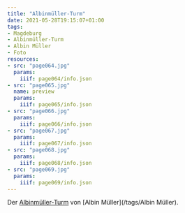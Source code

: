 ```yaml
---
title: "Albinmüller-Turm"
date: 2021-05-28T19:15:07+01:00
tags:
- Magdeburg
- Albinmüller-Turm
- Albin Müller
- Foto
resources:
- src: "page064.jpg"
  params:
    iiif: page064/info.json
- src: "page065.jpg"
  name: preview
  params:
    iiif: page065/info.json
- src: "page066.jpg"
  params:
    iiif: page066/info.json
- src: "page067.jpg"
  params:
    iiif: page067/info.json
- src: "page068.jpg"
  params:
    iiif: page068/info.json
- src: "page069.jpg"
  params:
    iiif: page069/info.json
---
```


Der [Albinmüller-Turm](/tags/Albinmüller-Turm) von [Albin Müller](/tags/Albin Müller).
